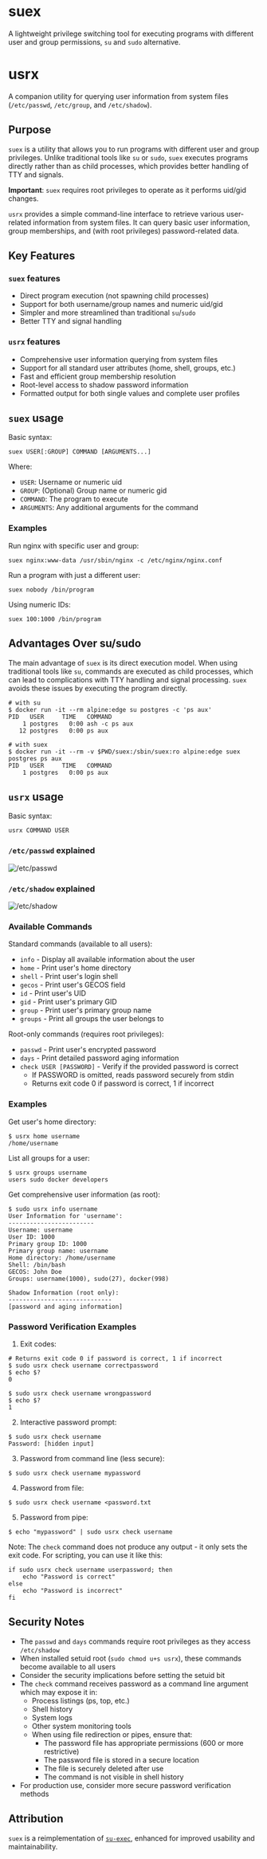 # suex

A lightweight privilege switching tool for executing programs with different user and group
permissions, `su` and `sudo` alternative.

# usrx

A companion utility for querying user information from system files (`/etc/passwd`, `/etc/group`,
and `/etc/shadow`).

## Purpose

`suex` is a utility that allows you to run programs with different user and group privileges.
Unlike traditional tools like `su` or `sudo`, `suex` executes programs directly rather than
as child processes, which provides better handling of TTY and signals.

**Important**: `suex` requires root privileges to operate as it performs uid/gid changes.

`usrx` provides a simple command-line interface to retrieve various user-related information
from system files. It can query basic user information, group memberships, and (with root
privileges) password-related data.

## Key Features

### `suex` features
- Direct program execution (not spawning child processes)
- Support for both username/group names and numeric uid/gid
- Simpler and more streamlined than traditional `su`/`sudo`
- Better TTY and signal handling

### `usrx` features
- Comprehensive user information querying from system files
- Support for all standard user attributes (home, shell, groups, etc.)
- Fast and efficient group membership resolution
- Root-level access to shadow password information
- Formatted output for both single values and complete user profiles

## `suex` usage

Basic syntax:
```shell
suex USER[:GROUP] COMMAND [ARGUMENTS...]
```

Where:
- `USER`: Username or numeric uid
- `GROUP`: (Optional) Group name or numeric gid
- `COMMAND`: The program to execute
- `ARGUMENTS`: Any additional arguments for the command

### Examples

Run nginx with specific user and group:
```shell
suex nginx:www-data /usr/sbin/nginx -c /etc/nginx/nginx.conf
```

Run a program with just a different user:
```shell
suex nobody /bin/program
```

Using numeric IDs:
```shell
suex 100:1000 /bin/program
```

## Advantages Over su/sudo

The main advantage of `suex` is its direct execution model. When using traditional tools
like `su`, commands are executed as child processes, which can lead to complications with
TTY handling and signal processing. `suex` avoids these issues by executing the program
directly.

```shell
# with su
$ docker run -it --rm alpine:edge su postgres -c 'ps aux'
PID   USER     TIME   COMMAND
    1 postgres   0:00 ash -c ps aux
   12 postgres   0:00 ps aux

# with suex
$ docker run -it --rm -v $PWD/suex:/sbin/suex:ro alpine:edge suex postgres ps aux
PID   USER     TIME   COMMAND
    1 postgres   0:00 ps aux
```

## `usrx` usage

Basic syntax:
```shell
usrx COMMAND USER
```

### `/etc/passwd` explained

![/etc/passwd](assets/passwd.png)

### `/etc/shadow` explained

![/etc/shadow](assets/shadow.png)

### Available Commands

Standard commands (available to all users):
- `info` - Display all available information about the user
- `home` - Print user's home directory
- `shell` - Print user's login shell
- `gecos` - Print user's GECOS field
- `id` - Print user's UID
- `gid` - Print user's primary GID
- `group` - Print user's primary group name
- `groups` - Print all groups the user belongs to

Root-only commands (requires root privileges):
- `passwd` - Print user's encrypted password
- `days` - Print detailed password aging information
- `check USER [PASSWORD]` - Verify if the provided password is correct
  - If PASSWORD is omitted, reads password securely from stdin
  - Returns exit code 0 if password is correct, 1 if incorrect

### Examples

Get user's home directory:
```shell
$ usrx home username
/home/username
```

List all groups for a user:
```shell
$ usrx groups username
users sudo docker developers
```

Get comprehensive user information (as root):
```shell
$ sudo usrx info username
User Information for 'username':
------------------------
Username: username
User ID: 1000
Primary group ID: 1000
Primary group name: username
Home directory: /home/username
Shell: /bin/bash
GECOS: John Doe
Groups: username(1000), sudo(27), docker(998)

Shadow Information (root only):
-----------------------------
[password and aging information]
```

### Password Verification Examples

1. Exit codes:
```shell
# Returns exit code 0 if password is correct, 1 if incorrect
$ sudo usrx check username correctpassword
$ echo $?
0

$ sudo usrx check username wrongpassword
$ echo $?
1
```

2. Interactive password prompt:
```shell
$ sudo usrx check username
Password: [hidden input]
```

3. Password from command line (less secure):
```shell
$ sudo usrx check username mypassword
```

4. Password from file:
```shell
$ sudo usrx check username <password.txt
```

5. Password from pipe:
```shell
$ echo "mypassword" | sudo usrx check username
```


Note: The `check` command does not produce any output - it only sets the exit code.
For scripting, you can use it like this:

```shell
if sudo usrx check username userpassword; then
    echo "Password is correct"
else
    echo "Password is incorrect"
fi
```

## Security Notes

- The `passwd` and `days` commands require root privileges as they access `/etc/shadow`
- When installed setuid root (`sudo chmod u+s usrx`), these commands become available to all users
- Consider the security implications before setting the setuid bit
- The `check` command receives password as a command line argument which may expose it in:
    - Process listings (ps, top, etc.)
    - Shell history
    - System logs
    - Other system monitoring tools
    - When using file redirection or pipes, ensure that:
        - The password file has appropriate permissions (600 or more restrictive)
        - The password file is stored in a secure location
        - The file is securely deleted after use
        - The command is not visible in shell history
- For production use, consider more secure password verification methods

## Attribution

`suex` is a reimplementation of [`su-exec`](https://github.com/ncopa/su-exec),
enhanced for improved usability and maintainability.
